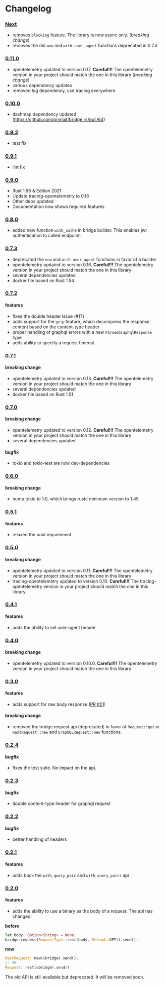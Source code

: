 # Changelog

### [Next]

- removes `blocking` feature. The library is now async only. (*breaking change*)
- removes the old `new` and `with_user_agent` functions deprecated in 0.7.3

### [0.11.0]

- opentelemetry updated to version 0.17. **Careful!!!** The opentelemetry version in your project should match the one in this library (*breaking change*)
- various dependency updates
- removed log dependency, use tracing everywhere

### [0.10.0]

- dashmap dependency updated (<https://github.com/primait/bridge.rs/pull/64>)

### [0.9.2]

- test fix

### [0.9.1]

- lint fix

### [0.9.0]

- Rust 1.56 & Edition 2021
- Update tracing-opentelemetry to 0.16
- Other deps updated
- Documentation now shows required features

### [0.8.0]

- added new function `with_auth0` in bridge builder. This enables jwt authentication to called endpoint.

### [0.7.3]

- deprecated the `new` and `with_user_agent` functions in favor of a builder
- opentelemetry updated to version 0.16. **Careful!!!** The opentelemetry version in your project should match the one in this library
- several dependencies updated
- docker file based on Rust 1.54

### [0.7.2]

#### features

- fixes the double header issue (#17)
- adds support for the ```gzip``` feature, which decompress the response content based on the content-type header
- proper handling of graphql errors with a new `ParsedGraphqlResponse` type
- adds ability to specify a request timeout

### [0.7.1]

#### breaking change

- opentelemetry updated to version 0.13. **Careful!!!** The opentelemetry version in your project should match the one in this library
- several dependencies updated
- docker file based on Rust 1.51

### [0.7.0]

#### breaking change

- opentelemetry updated to version 0.12. **Careful!!!** The opentelemetry version in your project should match the one in this library
- several dependencies updated

#### bugfix

- tokio and tokio-test are now dev-dependencies

### [0.6.0]

#### breaking change

- bump tokio to 1.0, which brings rustc minimum version to 1.45

### [0.5.1]

#### features

- relaxed the uuid requirement

### [0.5.0]

#### breaking change

- opentelemetry updated to version 0.11. **Careful!!!** The opentelemetry version in your project should match the one in this library
- tracing-opentelemetry updated to version 0.10. **Careful!!!** The tracing-opentelemetry version in your project should match the one in this library

### [0.4.1]

#### features

- adds the ability to set user-agent header

### [0.4.0]

#### breaking change

- opentelemetry updated to version 0.10.0. **Careful!!!** The opentelemetry version in your project should match the one in this library

### [0.3.0]

#### features

- adds support for raw body response ([PR #21](https://github.com/primait/bridge.rs/pull/21))

#### breaking change

- removed the bridge.request api (deprecated) in favor of `Request::get` or `RestRequest::new` and `GraphQLRequest::new` functions.

### [0.2.4]

#### bugfix

- fixes the test suite. No impact on the api.

### [0.2.3]

#### bugfix

- double content-type header for graphql request

### [0.2.2]

#### bugfix

- better handling of headers

### [0.2.1]

#### features

- adds back the `with_query_pair` and `with_query_pairs` api

### [0.2.0]

#### features

- adds the ability to use a binary as the body of a request. The api has changed:

**before**

```rust
let body: Option<String> = None;
bridge.request(RequestType::rest(body, Method::GET)).send();
```

**now**

```rust
RestRequest::new(&bridge).send();
// OR
Request::rest(&bridge).send()
```

The old API is still available but deprecated. It will be removed soon.

[Next]: https://github.com/primait/bridge.rs/compare/0.11.0...HEAD
[0.11.0]: https://github.com/primait/bridge.rs/compare/0.10.0...0.11.0
[0.10.0]: https://github.com/primait/bridge.rs/compare/0.9.2...0.10.0
[0.9.2]: https://github.com/primait/bridge.rs/compare/0.9.1...0.9.2
[0.9.1]: https://github.com/primait/bridge.rs/compare/0.9.0...0.9.1
[0.9.0]: https://github.com/primait/bridge.rs/compare/0.8.0...0.9.0
[0.8.0]: https://github.com/primait/bridge.rs/compare/0.7.3...0.8.0
[0.7.3]: https://github.com/primait/bridge.rs/compare/0.7.2...0.7.3
[0.7.2]: https://github.com/primait/bridge.rs/compare/0.7.1...0.7.2
[0.7.1]: https://github.com/primait/bridge.rs/compare/0.7.0...0.7.1
[0.7.0]: https://github.com/primait/bridge.rs/compare/0.6.0...0.7.0
[0.6.0]: https://github.com/primait/bridge.rs/compare/0.5.1...0.6.0
[0.5.1]: https://github.com/primait/bridge.rs/compare/0.5.0...0.5.1
[0.5.0]: https://github.com/primait/bridge.rs/compare/0.4.1...0.5.0
[0.4.1]: https://github.com/primait/bridge.rs/compare/0.4.0...0.4.1
[0.4.0]: https://github.com/primait/bridge.rs/compare/0.3.1...0.4.0
[0.3.1]: https://github.com/primait/bridge.rs/compare/0.3.0...0.3.1
[0.3.0]: https://github.com/primait/bridge.rs/compare/0.2.4...0.3.0
[0.2.4]: https://github.com/primait/bridge.rs/compare/0.2.3...0.2.4
[0.2.3]: https://github.com/primait/bridge.rs/compare/0.2.2...0.2.3
[0.2.2]: https://github.com/primait/bridge.rs/compare/0.2.1...0.2.2
[0.2.1]: https://github.com/primait/bridge.rs/compare/0.2.0...0.2.1
[0.2.0]: https://github.com/primait/bridge.rs/releases/tag/0.2.0
